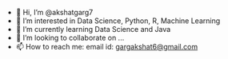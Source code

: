 - 👋 Hi, I’m @akshatgarg7
- 👀 I’m interested in Data Science, Python, R, Machine Learning
- 🌱 I’m currently learning Data Science and Java 
- 💞️ I’m looking to collaborate on ...
- 📫 How to reach me: email id: gargakshat6@gmail.com

<!---
AkshatGarg7/AkshatGarg7 is a ✨ special ✨ repository because its `README.md` (this file) appears on your GitHub profile.
You can click the Preview link to take a look at your changes.
--->
